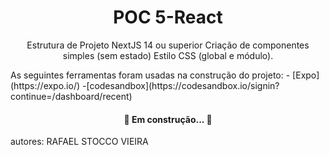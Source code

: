 <h1 align="center">POC 5-React</h1>
<p align="center">Estrutura de Projeto NextJS 14 ou superior
Criação de componentes simples (sem estado)
Estilo CSS (global e módulo). </p>
As seguintes ferramentas foram usadas na construção do projeto:
- [Expo](https://expo.io/)
-[codesandbox](https://codesandbox.io/signin?continue=/dashboard/recent)
<h4 align="center"> 
	🚧 Em construção...  🚧
</h4>
autores:
RAFAEL STOCCO VIEIRA
